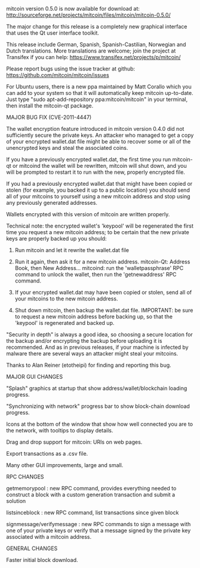 mitcoin version 0.5.0 is now available for download at:
http://sourceforge.net/projects/mitcoin/files/mitcoin/mitcoin-0.5.0/

The major change for this release is a completely new graphical interface that uses the Qt user interface toolkit.

This release include German, Spanish, Spanish-Castilian, Norwegian and Dutch translations. More translations are welcome; join the project at Transifex if you can help:
https://www.transifex.net/projects/p/mitcoin/

Please report bugs using the issue tracker at github:
https://github.com/mitcoin/mitcoin/issues

For Ubuntu users, there is a new ppa maintained by Matt Corallo which you can add to your system so that it will automatically keep mitcoin up-to-date.  Just type "sudo apt-add-repository ppa:mitcoin/mitcoin" in your terminal, then install the mitcoin-qt package.

MAJOR BUG FIX  (CVE-2011-4447)

The wallet encryption feature introduced in mitcoin version 0.4.0 did not sufficiently secure the private keys. An attacker who
managed to get a copy of your encrypted wallet.dat file might be able to recover some or all of the unencrypted keys and steal the
associated coins.

If you have a previously encrypted wallet.dat, the first time you run mitcoin-qt or mitcoind the wallet will be rewritten, mitcoin will
shut down, and you will be prompted to restart it to run with the new, properly encrypted file.

If you had a previously encrypted wallet.dat that might have been copied or stolen (for example, you backed it up to a public
location) you should send all of your mitcoins to yourself using a new mitcoin address and stop using any previously generated addresses.

Wallets encrypted with this version of mitcoin are written properly.

Technical note: the encrypted wallet's 'keypool' will be regenerated the first time you request a new mitcoin address; to be certain that the
new private keys are properly backed up you should:

1. Run mitcoin and let it rewrite the wallet.dat file

2. Run it again, then ask it for a new mitcoin address.
mitcoin-Qt: Address Book, then New Address...
mitcoind: run the 'walletpassphrase' RPC command to unlock the wallet,  then run the 'getnewaddress' RPC command.

3. If your encrypted wallet.dat may have been copied or stolen, send  all of your mitcoins to the new mitcoin address.

4. Shut down mitcoin, then backup the wallet.dat file.
IMPORTANT: be sure to request a new mitcoin address before backing up, so that the 'keypool' is regenerated and backed up.

"Security in depth" is always a good idea, so choosing a secure location for the backup and/or encrypting the backup before uploading it is recommended. And as in previous releases, if your machine is infected by malware there are several ways an attacker might steal your mitcoins.

Thanks to Alan Reiner (etotheipi) for finding and reporting this bug.

MAJOR GUI CHANGES

"Splash" graphics at startup that show address/wallet/blockchain loading progress.

"Synchronizing with network" progress bar to show block-chain download progress.

Icons at the bottom of the window that show how well connected you are to the network, with tooltips to display details.

Drag and drop support for mitcoin: URIs on web pages.

Export transactions as a .csv file.

Many other GUI improvements, large and small.

RPC CHANGES

getmemorypool : new RPC command, provides everything needed to construct a block with a custom generation transaction and submit a solution

listsinceblock : new RPC command, list transactions since given block

signmessage/verifymessage : new RPC commands to sign a message with one of your private keys or verify that a message signed by the private key associated with a mitcoin address.

GENERAL CHANGES

Faster initial block download.

